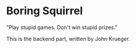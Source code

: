 # Boring Squirrel

"Play stupid games. Don't win stupid prizes."

This is the backend part, written by John Krueger.